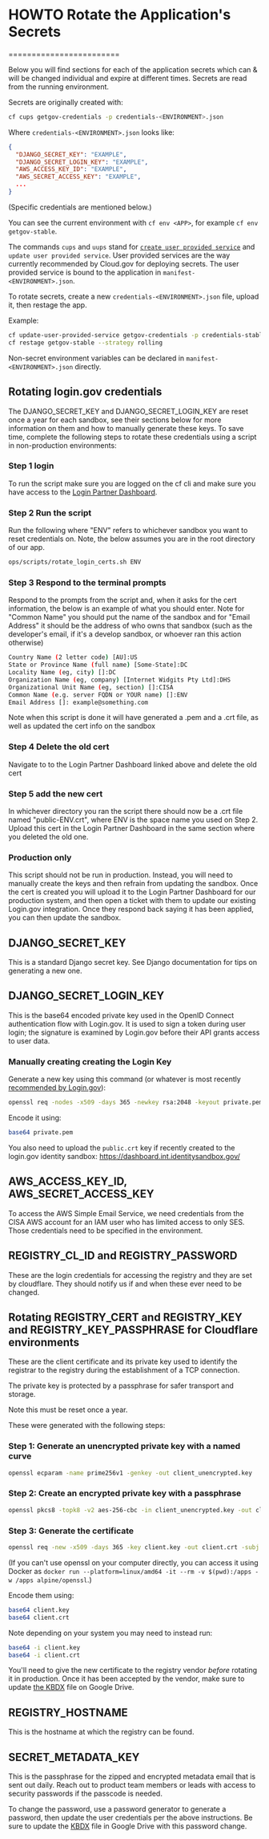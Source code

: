 # HOWTO Rotate the Application's Secrets
========================

Below you will find sections for each of the application secrets which can & will be changed individual and expire at different times. Secrets are read from the running environment.

Secrets are originally created with:

```sh
cf cups getgov-credentials -p credentials-<ENVIRONMENT>.json
```

Where `credentials-<ENVIRONMENT>.json` looks like:

```json
{
  "DJANGO_SECRET_KEY": "EXAMPLE",
  "DJANGO_SECRET_LOGIN_KEY": "EXAMPLE",
  "AWS_ACCESS_KEY_ID": "EXAMPLE",
  "AWS_SECRET_ACCESS_KEY": "EXAMPLE",
  ...
}
```

(Specific credentials are mentioned below.)

You can see the current environment with `cf env <APP>`, for example `cf env getgov-stable`.

The commands `cups` and `uups` stand for [`create user provided service`](https://docs.cloudfoundry.org/devguide/services/user-provided.html) and `update user provided service`. User provided services are the way currently recommended by Cloud.gov for deploying secrets. The user provided service is bound to the application in `manifest-<ENVIRONMENT>.json`.

To rotate secrets, create a new `credentials-<ENVIRONMENT>.json` file, upload it, then restage the app.

Example:

```bash
cf update-user-provided-service getgov-credentials -p credentials-stable.json
cf restage getgov-stable --strategy rolling
```

Non-secret environment variables can be declared in `manifest-<ENVIRONMENT>.json` directly.

## Rotating login.gov credentials
The DJANGO_SECRET_KEY and DJANGO_SECRET_LOGIN_KEY are reset once a year for each sandbox, see their sections below for more information on them and how to manually generate these keys. To save time, complete the following steps to rotate these credentials using a script in non-production environments:

### Step 1 login

To run the script make sure you are logged on the cf cli and make sure you have access to the [Login Partner Dashboard](https://dashboard.int.identitysandbox.gov/service_providers/2640). 

### Step 2 Run the script

Run the following where "ENV" refers to whichever sandbox you want to reset credentials on. Note, the below assumes you are in the root directory of our app.

```bash
ops/scripts/rotate_login_certs.sh ENV
```

### Step 3 Respond to the terminal prompts

Respond to the prompts from the script and, when it asks for the cert information, the below is an example of what you should enter. Note for "Common Name" you should put the name of the sandbox and for "Email Address" it should be the address of who owns that sandbox (such as the developer's email, if it's a develop sandbox, or whoever ran this action otherwise)

```bash
Country Name (2 letter code) [AU]:US
State or Province Name (full name) [Some-State]:DC
Locality Name (eg, city) []:DC
Organization Name (eg, company) [Internet Widgits Pty Ltd]:DHS
Organizational Unit Name (eg, section) []:CISA
Common Name (e.g. server FQDN or YOUR name) []:ENV
Email Address []: example@something.com
```

Note when this script is done it will have generated a .pem and a .crt file, as well as updated the cert info on the sandbox

### Step 4 Delete the old cert

Navigate to to the Login Partner Dashboard linked above and delete the old cert

### Step 5 add the new cert

In whichever directory you ran the script there should now be a .crt file named "public-ENV.crt", where ENV is the space name you used on Step 2. Upload this cert in the Login Partner Dashboard in the same section where you deleted the old one.

### Production only

This script should not be run in production. Instead, you will need to manually create the keys and then refrain from updating the sandbox. Once the cert is created you will upload it to the Login Partner Dashboard for our production system, and then open a ticket with them to update our existing Login.gov integration. Once they respond back saying it has been applied, you can then update the sandbox.

## DJANGO_SECRET_KEY

This is a standard Django secret key. See Django documentation for tips on generating a new one. 

## DJANGO_SECRET_LOGIN_KEY

This is the base64 encoded private key used in the OpenID Connect authentication flow with Login.gov. It is used to sign a token during user login; the signature is examined by Login.gov before their API grants access to user data.

### Manually creating creating the Login Key
Generate a new key using this command (or whatever is most recently [recommended by Login.gov](https://developers.login.gov/testing/#creating-a-public-certificate)):

```bash
openssl req -nodes -x509 -days 365 -newkey rsa:2048 -keyout private.pem -out public.crt
```

Encode it using:

```bash
base64 private.pem
```

You also need to upload the `public.crt` key if recently created to the login.gov identity sandbox: https://dashboard.int.identitysandbox.gov/



## AWS_ACCESS_KEY_ID, AWS_SECRET_ACCESS_KEY

To access the AWS Simple Email Service, we need credentials from the CISA AWS
account for an IAM user who has limited access to only SES. Those credentials
need to be specified in the environment.

## REGISTRY_CL_ID and REGISTRY_PASSWORD

These are the login credentials for accessing the registry and they are set by cloudflare. They should notify us if and when these ever need to be changed.

## Rotating REGISTRY_CERT and REGISTRY_KEY and REGISTRY_KEY_PASSPHRASE for Cloudflare environments

These are the client certificate and its private key used to identify the registrar to the registry during the establishment of a TCP connection.

The private key is protected by a passphrase for safer transport and storage.

Note this must be reset once a year.

These were generated with the following steps:

### Step 1: Generate an unencrypted private key with a named curve

```bash
openssl ecparam -name prime256v1 -genkey -out client_unencrypted.key
```

### Step 2: Create an encrypted private key with a passphrase

```bash
openssl pkcs8 -topk8 -v2 aes-256-cbc -in client_unencrypted.key -out client.key
```

### Step 3: Generate the certificate

```bash
openssl req -new -x509 -days 365 -key client.key -out client.crt -subj "/C=US/ST=DC/L=Washington/O=GSA/OU=18F/CN=GOV Prototype Registrar"
```

(If you can't use openssl on your computer directly, you can access it using Docker as `docker run --platform=linux/amd64 -it --rm -v $(pwd):/apps -w /apps alpine/openssl`.)

Encode them using:

```bash
base64 client.key
base64 client.crt
```

Note depending on your system you may need to instead run:

```bash
base64 -i client.key
base64 -i client.crt
```

You'll need to give the new certificate to the registry vendor _before_ rotating it in production. Once it has been accepted by the vendor, make sure to update [the KBDX](https://docs.google.com/document/d/1_BbJmjYZNYLNh4jJPPnUEG9tFCzJrOc0nMrZrnSKKyw) file on Google Drive.

## REGISTRY_HOSTNAME

This is the hostname at which the registry can be found.

## SECRET_METADATA_KEY

This is the passphrase for the zipped and encrypted metadata email that is sent out daily. Reach out to product team members or leads with access to security passwords if the passcode is needed.

To change the password, use a password generator to generate a password, then update the user credentials per the above instructions. Be sure to update the [KBDX](https://docs.google.com/document/d/1_BbJmjYZNYLNh4jJPPnUEG9tFCzJrOc0nMrZrnSKKyw) file in Google Drive with this password change. 


